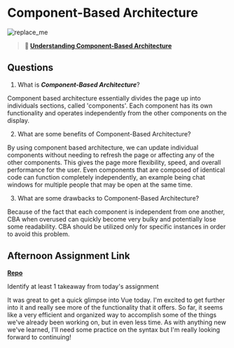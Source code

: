 # Component-Based Architecture

![replace_me](https://codeworks.blob.core.windows.net/public/assets/img/illustrations/placeholder.svg)

> **📖 [Understanding Component-Based Architecture](https://codeworksacademy.com/fs-student-guide/resources/wk6/01-Component-Based-Architecture)**

## Questions

1. What is ***Component-Based Architecture***?

Component based architecture essentially divides the page up into individuals sections, called 'components'. Each component has its own functionality and operates independently from the other components on the display.

2. What are some benefits of Component-Based Architecture?

By using component based architecture, we can update individual components without needing to refresh the page or affecting any of the other components. This gives the page more flexibility, speed, and overall performance for the user. Even components that are composed of identical code can function completely independently, an example being chat windows for multiple people that may be open at the same time.

3. What are some drawbacks to Component-Based Architecture?

Because of the fact that each component is independent from one another, CBA when overused can quickly become very bulky and potentially lose some readability. CBA should be utilized only for specific instances in order to avoid this problem.

## Afternoon Assignment Link

**[Repo](https://github.com/ElizabethKeyes/vue-playground)**

Identify at least 1 takeaway from today's assignment

It was great to get a quick glimpse into Vue today. I'm excited to get further into it and really see more of the functionality that it offers. So far, it seems like a very efficient and organized way to accomplish some of the things we've already been working on, but in even less time. As with anything new we've learned, I'll need some practice on the syntax but I'm really looking forward to continuing!